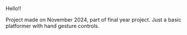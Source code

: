 Hello!!

Project made on November 2024, part of final year project.
Just a basic platformer with hand gesture controls.
